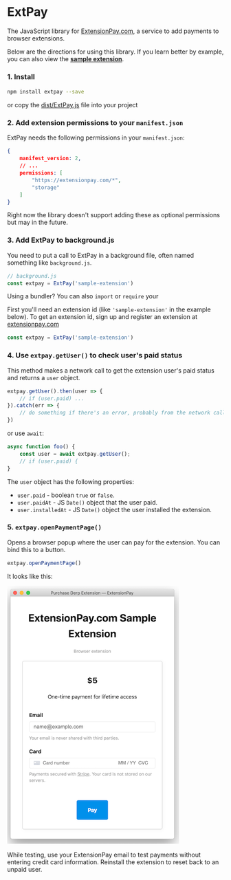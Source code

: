 # ExtPay
The JavaScript library for [ExtensionPay.com](https://extensionpay.com), a service to add payments to browser extensions.

Below are the directions for using this library. If you learn better by example, you can also view the **[sample extension](sample-extension/)**.

### 1. Install
```bash
npm install extpay --save
```

or copy the [dist/ExtPay.js](dist/ExtPay.js) file into your project

### 2. Add extension permissions to your `manifest.json`
ExtPay needs the following permissions in your `manifest.json`:
```json
{
    manifest_version: 2,
    // ...
    permissions: [
        "https://extensionpay.com/*",
        "storage"
    ]
}
```
Right now the library doesn't support adding these as optional permissions but may in the future.


### 3. Add ExtPay to background.js

You need to put a call to ExtPay in a background file, often named something like `background.js`.

```js
// background.js
const extpay = ExtPay('sample-extension')
```

Using a bundler? You can also `import` or `require` your

First you'll need an extension id (like `'sample-extension'` in the example below). To get an extension id, sign up and register an extension at [extensionpay.com](https://extensionpay.com/signup)
```js
const extpay = ExtPay('sample-extension')
```


### 4. Use `extpay.getUser()` to check user's paid status

This method makes a network call to get the extension user's paid status and returns a `user` object.
```js
extpay.getUser().then(user => {
    // if (user.paid) ...
}).catch(err => {
    // do something if there's an error, probably from the network call
})    
```
or use `await`:
```js
async function foo() {
    const user = await extpay.getUser();
    // if (user.paid) {
}
```
The `user` object has the following properties:

* `user.paid` - boolean `true` or `false`.
* `user.paidAt` - JS `Date()` object that the user paid.
* `user.installedAt` - JS `Date()` object the user installed the extension.


### 5. `extpay.openPaymentPage()`
Opens a browser popup where the user can pay for the extension. You can bind this to a button.
```js
extpay.openPaymentPage()
```
It looks like this:

![popup screenshot](popup_screenshot.png)

While testing, use your ExtensionPay email to test payments without entering credit card information. Reinstall the extension to reset back to an unpaid user.
